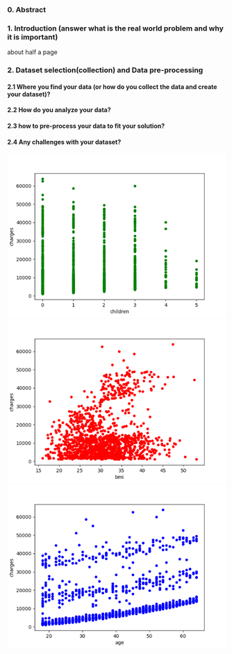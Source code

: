 ### 0. Abstract



### 1. Introduction (answer what is the real world problem and why it is important)

about half a page



### 2. Dataset selection(collection) and Data pre-processing

#### 2.1 Where you find your data (or how do you collect the data and create your dataset)?
#### 2.2 How do you analyze your data?
#### 2.3 how to pre-process your data to fit your solution?
#### 2.4 Any challenges with your dataset?
![children](children.png)
![bmi](bmi.png)
![age](age.png)



